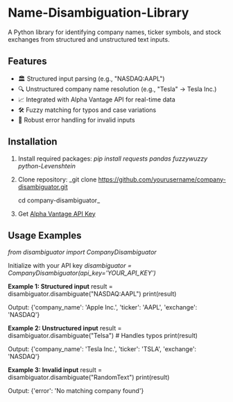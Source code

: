# Name-Disambiguation-Library

A Python library for identifying company names, ticker symbols, and stock exchanges from structured and unstructured text inputs.

## Features

- 🏛️ Structured input parsing (e.g., "NASDAQ:AAPL")
- 🔍 Unstructured company name resolution (e.g., "Tesla" → Tesla Inc.)
- 📈 Integrated with Alpha Vantage API for real-time data
- 🛠️ Fuzzy matching for typos and case variations
- 🚦 Robust error handling for invalid inputs

## Installation

1. Install required packages:
  _pip install requests pandas fuzzywuzzy python-Levenshtein_
2. Clone repository:
   _git clone https://github.com/yourusername/company-disambiguator.git

   cd company-disambiguator_
4. Get [Alpha Vantage API Key](https://www.alphavantage.co/support/#api-key)

## Usage Examples

_from disambiguator import CompanyDisambiguator_

Initialize with your API key
_disambiguator = CompanyDisambiguator(api_key='YOUR_API_KEY')_

**Example 1: Structured input**
result = disambiguator.disambiguate("NASDAQ:AAPL")
print(result)

Output: {'company_name': 'Apple Inc.', 'ticker': 'AAPL', 'exchange': 'NASDAQ'}

**Example 2: Unstructured input**
result = disambiguator.disambiguate("Telsa") # Handles typos
print(result)

Output: {'company_name': 'Tesla Inc.', 'ticker': 'TSLA', 'exchange': 'NASDAQ'}

**Example 3: Invalid input**
result = disambiguator.disambiguate("RandomText")
print(result)

Output: {'error': 'No matching company found'}
